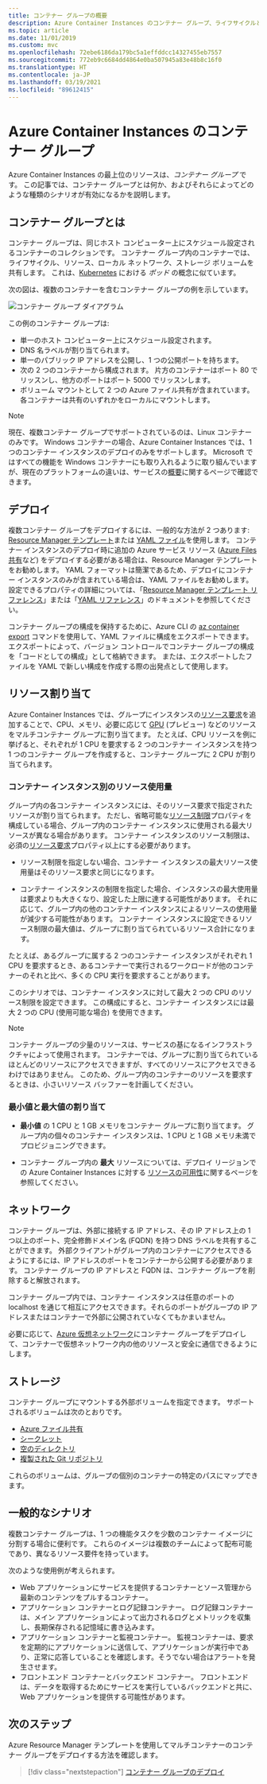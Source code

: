 ```yaml
---
title: コンテナー グループの概要
description: Azure Container Instances のコンテナー グループ、ライフサイクルとリソース (CPU、ストレージ、ネットワークなど) を共有するインスタンスのコレクションについて説明します
ms.topic: article
ms.date: 11/01/2019
ms.custom: mvc
ms.openlocfilehash: 72ebe6186da179bc5a1effddcc14327455eb7557
ms.sourcegitcommit: 772eb9c6684dd4864e0ba507945a83e48b8c16f0
ms.translationtype: HT
ms.contentlocale: ja-JP
ms.lasthandoff: 03/19/2021
ms.locfileid: "89612415"
---
```

# <a name="container-groups-in-azure-container-instances"></a>Azure Container Instances のコンテナー グループ

Azure Container Instances の最上位のリソースは、*コンテナー グループ* です。 この記事では、コンテナー グループとは何か、およびそれらによってどのような種類のシナリオが有効になるかを説明します。

## <a name="what-is-a-container-group"></a>コンテナー グループとは

コンテナー グループは、同じホスト コンピューター上にスケジュール設定されるコンテナーのコレクションです。 コンテナー グループ内のコンテナーでは、ライフサイクル、リソース、ローカル ネットワーク、ストレージ ボリュームを共有します。 これは、[Kubernetes][kubernetes-pod] における *ポッド* の概念に似ています。

次の図は、複数のコンテナーを含むコンテナー グループの例を示しています。

![コンテナー グループ ダイアグラム][container-groups-example]

この例のコンテナー グループは:

* 単一のホスト コンピューター上にスケジュール設定されます。
* DNS 名ラベルが割り当てられます。
* 単一のパブリック IP アドレスを公開し、1 つの公開ポートを持ちます。
* 次の 2 つのコンテナーから構成されます。 片方のコンテナーはポート 80 でリッスンし、他方のポートはポート 5000 でリッスンします。
* ボリューム マウントとして 2 つの Azure ファイル共有が含まれています。各コンテナーは共有のいずれかをローカルにマウントします。

> [!NOTE]
> 現在、複数コンテナー グループでサポートされているのは、Linux コンテナーのみです。 Windows コンテナーの場合、Azure Container Instances では、1 つのコンテナー インスタンスのデプロイのみをサポートします。 Microsoft ではすべての機能を Windows コンテナーにも取り入れるように取り組んでいますが、現在のプラットフォームの違いは、サービスの[概要](container-instances-overview.md#linux-and-windows-containers)に関するページで確認できます。

## <a name="deployment"></a>デプロイ

複数コンテナー グループをデプロイするには、一般的な方法が 2 つあります: [Resource Manager テンプレート][resource-manager template]または [YAML ファイル][yaml-file]を使用します。 コンテナー インスタンスのデプロイ時に追加の Azure サービス リソース ([Azure Files 共有][azure-files]など) をデプロイする必要がある場合は、Resource Manager テンプレートをお勧めします。 YAML フォーマットは簡潔であるため、デプロイにコンテナー インスタンスのみが含まれている場合は、YAML ファイルをお勧めします。 設定できるプロパティの詳細については、「[Resource Manager テンプレート リファレンス](/azure/templates/microsoft.containerinstance/containergroups)」または「[YAML リファレンス](container-instances-reference-yaml.md)」のドキュメントを参照してください。

コンテナー グループの構成を保持するために、Azure CLI の [az container export][az-container-export] コマンドを使用して、YAML ファイルに構成をエクスポートできます。 エクスポートによって、バージョン コントロールでコンテナー グループの構成を「コードとしての構成」として格納できます。 または、エクスポートしたファイルを YAML で新しい構成を作成する際の出発点として使用します。



## <a name="resource-allocation"></a>リソース割り当て

Azure Container Instances では、グループにインスタンスの[リソース要求][resource-requests]を追加することで、CPU、メモリ、必要に応じて [GPU][gpus] (プレビュー) などのリソースをマルチコンテナー グループに割り当てます。 たとえば、CPU リソースを例に挙げると、それぞれが 1 CPU を要求する 2 つのコンテナー インスタンスを持つ 1 つのコンテナー グループを作成すると、コンテナー グループに 2 CPU が割り当てられます。

### <a name="resource-usage-by-container-instances"></a>コンテナー インスタンス別のリソース使用量

グループ内の各コンテナー インスタンスには、そのリソース要求で指定されたリソースが割り当てられます。 ただし、省略可能な[リソース制限][resource-limits]プロパティを構成している場合、グループ内のコンテナー インスタンスに使用される最大リソースが異なる場合があります。 コンテナー インスタンスのリソース制限は、必須の[リソース要求][resource-requests]プロパティ以上にする必要があります。

* リソース制限を指定しない場合、コンテナー インスタンスの最大リソース使用量はそのリソース要求と同じになります。

* コンテナー インスタンスの制限を指定した場合、インスタンスの最大使用量は要求よりも大きくなり、設定した上限に達する可能性があります。 それに応じて、グループ内の他のコンテナー インスタンスによるリソースの使用量が減少する可能性があります。 コンテナー インスタンスに設定できるリソース制限の最大値は、グループに割り当てられているリソース合計になります。
    
たとえば、あるグループに属する 2 つのコンテナー インスタンスがそれぞれ 1 CPU を要求するとき、あるコンテナーで実行されるワークロードが他のコンテナーのそれと比べ、多くの CPU 実行を要求することがあります。

このシナリオでは、コンテナー インスタンスに対して最大 2 つの CPU のリソース制限を設定できます。 この構成にすると、コンテナー インスタンスには最大 2 つの CPU (使用可能な場合) を使用できます。

> [!NOTE]
> コンテナー グループの少量のリソースは、サービスの基になるインフラストラクチャによって使用されます。 コンテナーでは、グループに割り当てられているほとんどのリソースにアクセスできますが、すべてのリソースにアクセスできるわけではありません。 このため、グループ内のコンテナーのリソースを要求するときは、小さいリソース バッファーを計画してください。

### <a name="minimum-and-maximum-allocation"></a>最小値と最大値の割り当て

* **最小値** の 1 CPU と 1 GB メモリをコンテナー グループに割り当てます。 グループ内の個々のコンテナー インスタンスは、1 CPU と 1 GB メモリ未満でプロビジョニングできます。 

* コンテナー グループ内の **最大** リソースについては、デプロイ リージョンでの Azure Container Instances に対する [リソースの可用性][region-availability]に関するページを参照してください。

## <a name="networking"></a>ネットワーク

コンテナー グループは、外部に接続する IP アドレス、その IP アドレス上の 1 つ以上のポート、完全修飾ドメイン名 (FQDN) を持つ DNS ラベルを共有することができます。 外部クライアントがグループ内のコンテナーにアクセスできるようにするには、IP アドレスのポートをコンテナーから公開する必要があります。 コンテナー グループの IP アドレスと FQDN は、コンテナー グループを削除すると解放されます。 

コンテナー グループ内では、コンテナー インスタンスは任意のポートの localhost を通じて相互にアクセスできます。それらのポートがグループの IP アドレスまたはコンテナーで外部に公開されていなくてもかまいません。

必要に応じて、[Azure 仮想ネットワーク][virtual-network]にコンテナー グループをデプロイして、コンテナーで仮想ネットワーク内の他のリソースと安全に通信できるようにします。

## <a name="storage"></a>ストレージ

コンテナー グループにマウントする外部ボリュームを指定できます。 サポートされるボリュームは次のとおりです。
* [Azure ファイル共有][azure-files]
* [シークレット][secret]
* [空のディレクトリ][empty-directory]
* [複製された Git リポジトリ][volume-gitrepo]

これらのボリュームは、グループの個別のコンテナーの特定のパスにマップできます。 

## <a name="common-scenarios"></a>一般的なシナリオ

複数コンテナー グループは、1 つの機能タスクを少数のコンテナー イメージに分割する場合に便利です。 これらのイメージは複数のチームによって配布可能であり、異なるリソース要件を持っています。

次のような使用例が考えられます。

* Web アプリケーションにサービスを提供するコンテナーとソース管理から最新のコンテンツをプルするコンテナー。
* アプリケーション コンテナーとログ記録コンテナー。 ログ記録コンテナーは、メイン アプリケーションによって出力されるログとメトリックを収集し、長期保存される記憶域に書き込みます。
* アプリケーション コンテナーと監視コンテナー。 監視コンテナーは、要求を定期的にアプリケーションに送信して、アプリケーションが実行中であり、正常に応答していることを確認します。そうでない場合はアラートを発生させます。
* フロントエンド コンテナーとバックエンド コンテナー。 フロントエンドは、データを取得するためにサービスを実行しているバックエンドと共に、Web アプリケーションを提供する可能性があります。 

## <a name="next-steps"></a>次のステップ

Azure Resource Manager テンプレートを使用してマルチコンテナーのコンテナー グループをデプロイする方法を確認します。

> [!div class="nextstepaction"]
> [コンテナー グループのデプロイ][resource-manager template]

<!-- IMAGES -->
[container-groups-example]: ./media/container-instances-container-groups/container-groups-example.png

<!-- LINKS - External -->
[dcos-pod]: https://dcos.io/docs/1.10/deploying-services/pods/
[kubernetes-pod]: https://kubernetes.io/docs/concepts/workloads/pods/

<!-- LINKS - Internal -->
[resource-manager template]: container-instances-multi-container-group.md
[yaml-file]: container-instances-multi-container-yaml.md
[region-availability]: container-instances-region-availability.md
[resource-requests]: /rest/api/container-instances/containergroups/createorupdate#resourcerequests
[resource-limits]: /rest/api/container-instances/containergroups/createorupdate#resourcelimits
[resource-requirements]: /rest/api/container-instances/containergroups/createorupdate#resourcerequirements
[azure-files]: container-instances-volume-azure-files.md
[virtual-network]: container-instances-virtual-network-concepts.md
[secret]: container-instances-volume-secret.md
[volume-gitrepo]: container-instances-volume-gitrepo.md
[gpus]: container-instances-gpu.md
[empty-directory]: container-instances-volume-emptydir.md
[az-container-export]: /cli/azure/container#az-container-export
